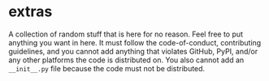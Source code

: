 # extras  

A collection of random stuff that is here for no reason.
Feel free to put anything you want in here. It must follow the code-of-conduct,
contributing guidelines, and you cannot add anything that violates GitHub, PyPI,
and/or any other platforms the code is distributed on.
You also cannot add an `__init__.py` file because the code must not be distributed.
